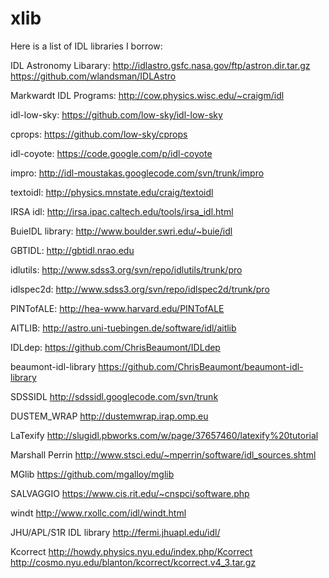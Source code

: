 xlib
====

Here is a list of IDL libraries I borrow:

  IDL Astronomy Libarary:   http://idlastro.gsfc.nasa.gov/ftp/astron.dir.tar.gz  <web>
                            https://github.com/wlandsman/IDLAstro <web>

  Markwardt IDL Programs:   http://cow.physics.wisc.edu/~craigm/idl <web>
  
  idl-low-sky:              https://github.com/low-sky/idl-low-sky  <github>
  
  cprops:                   https://github.com/low-sky/cprops  <github>
  
  idl-coyote:               https://code.google.com/p/idl-coyote  <svn>
  
  impro:                    http://idl-moustakas.googlecode.com/svn/trunk/impro <svn>
  
  textoidl:                 http://physics.mnstate.edu/craig/textoidl <web>
  
  IRSA idl:                 http://irsa.ipac.caltech.edu/tools/irsa_idl.html <web>
  
  BuieIDL library:          http://www.boulder.swri.edu/~buie/idl <web>
  
  GBTIDL:                   http://gbtidl.nrao.edu <web>
  
  idlutils:                 http://www.sdss3.org/svn/repo/idlutils/trunk/pro <svn>
  
  idlspec2d:                http://www.sdss3.org/svn/repo/idlspec2d/trunk/pro <svn>
  
  PINTofALE:                http://hea-www.harvard.edu/PINTofALE <web>
  
  AITLIB:                   http://astro.uni-tuebingen.de/software/idl/aitlib <web>
  
  IDLdep:                   https://github.com/ChrisBeaumont/IDLdep <github>
  
  beaumont-idl-library      https://github.com/ChrisBeaumont/beaumont-idl-library <github>
  
  SDSSIDL                   http://sdssidl.googlecode.com/svn/trunk <svn>
  
  DUSTEM_WRAP               http://dustemwrap.irap.omp.eu <web>
  
  LaTexify                  http://slugidl.pbworks.com/w/page/37657460/latexify%20tutorial <web>
  
  Marshall Perrin           http://www.stsci.edu/~mperrin/software/idl_sources.shtml
  
  MGlib                     https://github.com/mgalloy/mglib <github>
  
  SALVAGGIO                 https://www.cis.rit.edu/~cnspci/software.php <web>
  
  windt                     http://www.rxollc.com/idl/windt.html <web>
  
  JHU/APL/S1R IDL library   http://fermi.jhuapl.edu/idl/ <web>
  
  Kcorrect                  http://howdy.physics.nyu.edu/index.php/Kcorrect <web>
                            http://cosmo.nyu.edu/blanton/kcorrect/kcorrect.v4_3.tar.gz <web>
                            
